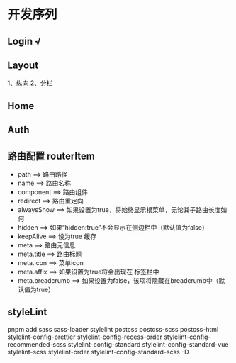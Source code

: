 # 开发序列


## Login √

## Layout
   1、纵向
   2、分栏

## Home

## Auth


## 路由配置 routerItem

 * path ==> 路由路径
 * name ==> 路由名称
 * component ==> 路由组件
 * redirect ==> 路由重定向
 * alwaysShow ==> 如果设置为true，将始终显示根菜单，无论其子路由长度如何
 * hidden ==> 如果“hidden:true”不会显示在侧边栏中（默认值为false）
 * keepAlive ==> 设为true 缓存
 * meta ==> 路由元信息
 * meta.title ==> 路由标题
 * meta.icon ==> 菜单icon
 * meta.affix ==> 如果设置为true将会出现在 标签栏中
 * meta.breadcrumb ==> 如果设置为false，该项将隐藏在breadcrumb中（默认值为true）

## styleLint
pnpm add sass sass-loader stylelint postcss postcss-scss postcss-html stylelint-config-prettier stylelint-config-recess-order stylelint-config-recommended-scss stylelint-config-standard stylelint-config-standard-vue stylelint-scss stylelint-order stylelint-config-standard-scss -D
